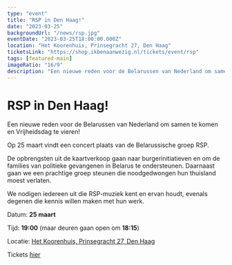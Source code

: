 ```yaml
---
type: "event"
title: "RSP in Den Haag!"
date: "2023-03-25"
backgroundUrl: "/news/rsp.jpg"
eventDate: "2023-03-25T18:00:00.000Z"
location: "Het Koorenhuis, Prinsegracht 27, Den Haag"
ticketsLink: "https://shop.ikbenaanwezig.nl/tickets/event/rsp"
tags: [featured-main]
imageRatio: "16/9"
description: "Een nieuwe reden voor de Belarussen van Nederland om samen te komen en Vrijheidsdag te vieren! Op 25 maart vindt een concert plaats van de Belarussische groep RSP"
---
```


# RSP in Den Haag!

Een nieuwe reden voor de Belarussen van Nederland om samen te komen en Vrijheidsdag te vieren!

Op 25 maart vindt een concert plaats van de Belarussische groep RSP.

De opbrengsten uit de kaartverkoop gaan naar burgerinitiatieven en om de families van politieke gevangenen in Belarus te ondersteunen. Daarnaast gaan we een prachtige groep steunen die noodgedwongen hun thuisland moest verlaten.

We nodigen iedereen uit die RSP-muziek kent en ervan houdt, evenals degenen die kennis willen maken met hun werk.

Datum: **25 maart**

Tijd: **19:00** (maar deuren gaan open om **18:15**)

Locatie: [Het Koorenhuis, Prinsegracht 27, Den Haag](https://goo.gl/maps/hJdLL7w4avxfryfR9)

Tickets [hier](https://shop.ikbenaanwezig.nl/tickets/event/rsp)
